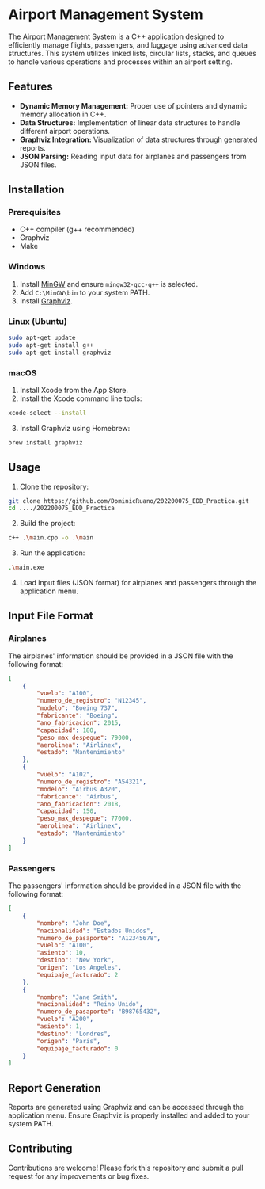 # Airport Management System

The Airport Management System is a C++ application designed to efficiently manage flights, passengers, and luggage using advanced data structures. This system utilizes linked lists, circular lists, stacks, and queues to handle various operations and processes within an airport setting.

## Features

- **Dynamic Memory Management:** Proper use of pointers and dynamic memory allocation in C++.
- **Data Structures:** Implementation of linear data structures to handle different airport operations.
- **Graphviz Integration:** Visualization of data structures through generated reports.
- **JSON Parsing:** Reading input data for airplanes and passengers from JSON files.

## Installation

### Prerequisites

- C++ compiler (g++ recommended)
- Graphviz
- Make

### Windows

1. Install [MinGW](https://sourceforge.net/projects/mingw/) and ensure `mingw32-gcc-g++` is selected.
2. Add `C:\MinGW\bin` to your system PATH.
3. Install [Graphviz](https://graphviz.org/download/).

### Linux (Ubuntu)

```sh
sudo apt-get update
sudo apt-get install g++
sudo apt-get install graphviz
```

### macOS

1. Install Xcode from the App Store.
2. Install the Xcode command line tools:

```sh
xcode-select --install
```
3. Install Graphviz using Homebrew:

```sh
brew install graphviz
```

## Usage

1. Clone the repository:

```sh
git clone https://github.com/DominicRuano/202200075_EDD_Practica.git
cd ..../202200075_EDD_Practica
```

2. Build the project:

```sh
c++ .\main.cpp -o .\main
```

3. Run the application:

```sh
.\main.exe
```

4. Load input files (JSON format) for airplanes and passengers through the application menu.

## Input File Format

### Airplanes

The airplanes' information should be provided in a JSON file with the following format:

```json
[
    {
        "vuelo": "A100",
        "numero_de_registro": "N12345",
        "modelo": "Boeing 737",
        "fabricante": "Boeing",
        "ano_fabricacion": 2015,
        "capacidad": 180,
        "peso_max_despegue": 79000,
        "aerolinea": "Airlinex",
        "estado": "Mantenimiento"
    },
    {
        "vuelo": "A102",
        "numero_de_registro": "A54321",
        "modelo": "Airbus A320",
        "fabricante": "Airbus",
        "ano_fabricacion": 2018,
        "capacidad": 150,
        "peso_max_despegue": 77000,
        "aerolinea": "Airlinex",
        "estado": "Mantenimiento"
    }
]
```

### Passengers

The passengers' information should be provided in a JSON file with the following format:

```json
[
    {
        "nombre": "John Doe",
        "nacionalidad": "Estados Unidos",
        "numero_de_pasaporte": "A12345678",
        "vuelo": "A100",
        "asiento": 10,
        "destino": "New York",
        "origen": "Los Angeles",
        "equipaje_facturado": 2
    },
    {
        "nombre": "Jane Smith",
        "nacionalidad": "Reino Unido",
        "numero_de_pasaporte": "B98765432",
        "vuelo": "A200",
        "asiento": 1,
        "destino": "Londres",
        "origen": "Paris",
        "equipaje_facturado": 0
    }
]
```

## Report Generation

Reports are generated using Graphviz and can be accessed through the application menu. Ensure Graphviz is properly installed and added to your system PATH.

## Contributing

Contributions are welcome! Please fork this repository and submit a pull request for any improvements or bug fixes.